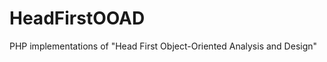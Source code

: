 HeadFirstOOAD
=============

PHP implementations of "Head First Object-Oriented Analysis and Design"
